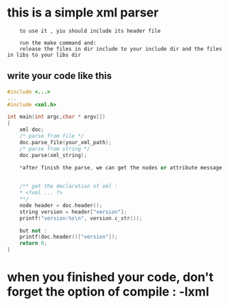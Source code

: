 this is a simple xml parser
===========================

        to use it , yiu should include its header file

        run the make command and:
        release the files in dir include to your include dir and the files in libs to your libs dir 

write your code like this
-------------------------

```c++
#include <...>
...
#include <xml.h>

int main(int argc,char * argv[]) 
{
    xml doc;
    /* parse from file */
    doc.parse_file(your_xml_path);
    /* parse from string */
    doc.parse(xml_string);

    *after finish the parse, we can get the nodes or attribute message like fellows:

       
    /** get the declaration of xml :
    * <?xml ... ?>
    **/
    node header = doc.header();
    string version = header["version"];
    printf("version:%s\n", version.c_str());

    but not :
    printf(doc.header()["version"]);
    return 0;
}
```

when you finished your code, don't forget the option of compile : -lxml
==========================


